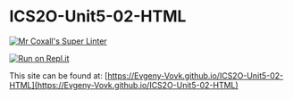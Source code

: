 # ICS2O-Unit5-02-HTML

[![Mr Coxall's Super Linter](https://github.com/Evgeny-Vovk/ICS2O-Unit5-02-HTML/workflows/Mr%20Coxall's%20Super%20Linter/badge.svg)](https://github.com/Evgeny-Vovk/ICS2O-Unit5-02-HTML/actions)

[![Run on Repl.it](https://repl.it/badge/github/Evgeny-Vovk/ICS2O-Unit5-02-HTML)](https://repl.it/github/Evgeny-Vovk/ICS2O-Unit5-02-HTML)

This site can be found at: [https://Evgeny-Vovk.github.io/ICS2O-Unit5-02-HTML](https://Evgeny-Vovk.github.io/ICS2O-Unit5-02-HTML)
